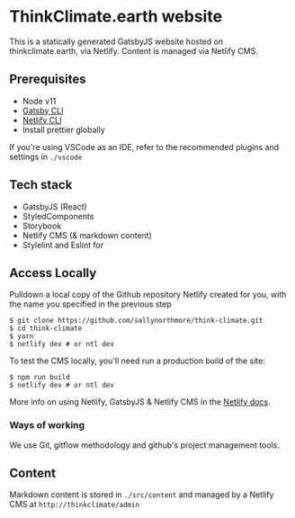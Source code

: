# ThinkClimate.earth website

This is a statically generated GatsbyJS website hosted on thinkclimate.earth, via Netlify. Content is managed via Netlify CMS.

## Prerequisites

- Node v11
- [Gatsby CLI](https://www.gatsbyjs.org/docs/)
- [Netlify CLI](https://github.com/netlify/cli)
- Install prettier globally

If you're using VSCode as an IDE, refer to the recommended plugins and settings in `./vscode`

## Tech stack

- GatsbyJS (React)
- StyledComponents
- Storybook
- Netlify CMS (& markdown content)
- Stylelint and Eslint for


## Access Locally

Pulldown a local copy of the Github repository Netlify created for you, with the name you specified in the previous step
```
$ git clone https://github.com/sallynorthmore/think-climate.git
$ cd think-climate
$ yarn
$ netlify dev # or ntl dev
```

To test the CMS locally, you'll need run a production build of the site:

```
$ npm run build
$ netlify dev # or ntl dev
```

More info on using Netlify, GatsbyJS & Netlify CMS in the [Netlify docs](./docs/netlify.md).


### Ways of working

We use Git, gitflow methodology and github's project management tools.

## Content

Markdown content is stored in `./src/content` and managed by a Netlify CMS at `http://thinkclimate/admin`
